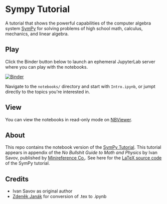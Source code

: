 # Sympy Tutorial

A tutorial that shows the powerful capabilities of the computer algebra system
[SymPy](https://www.sympy.org/en/index.html) for solving problems of high school math,
calculus, mechanics, and linear algebra.


## Play

Click the Binder button below to launch an ephemeral JupyterLab server where you
can play with the notebooks.

[![Binder](https://mybinder.org/badge_logo.svg)](https://mybinder.org/v2/gh/minireference/sympytut_notebooks/HEAD)

Navigate to the `notebooks/` directory and start with `Intro.ipynb`,
or jumpt directly to the topics you're interested in.


## View

You can view the notebooks in read-only mode on
[NBViewer](http://nbviewer.ipython.org/github/astrograzl/SymPyTut/blob/master/notebooks/Intro.ipynb).


## About

This repo contains the notebook version of the [SymPy Tutorial](https://minireference.com/static/tutorials/sympy_tutorial.pdf).
This tutorial appears in appendix of the *No Bullshit Guide to Math and Physics*
by Ivan Savov, published by [Minireference Co.](https://minireference.com/).
See here for the [LaTeX source code](https://github.com/ivanistheone/sympy_tutorial)
of the SymPy tutorial.


## Credits

- Ivan Savov as original author
- [Zdeněk Janák](https://github.com/astrograzl/) for conversion of .tex to .ipynb


